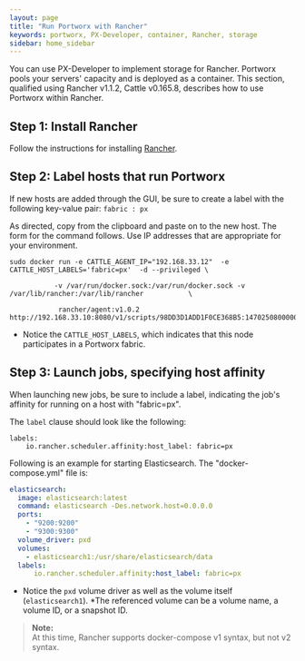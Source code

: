 ```yaml
---
layout: page
title: "Run Portworx with Rancher"
keywords: portworx, PX-Developer, container, Rancher, storage
sidebar: home_sidebar
---
```

You can use PX-Developer to implement storage for Rancher. Portworx pools your servers' capacity and is deployed as a container. This section, qualified using Rancher v1.1.2, Cattle v0.165.8, describes how to use Portworx within Rancher.

## Step 1: Install Rancher

Follow the instructions for installing [Rancher](http://docs.rancher.com/rancher/latest/en/quick-start-guide/).

## Step 2: Label hosts that run Portworx

If new hosts are added through the GUI, be sure to create a label with the following key-value pair: `fabric : px`

As directed, copy from the clipboard and paste on to the new host. The form for the command follows. Use IP addresses that are appropriate for your environment.

```
sudo docker run -e CATTLE_AGENT_IP="192.168.33.12"  -e CATTLE_HOST_LABELS='fabric=px'  -d --privileged \

           -v /var/run/docker.sock:/var/run/docker.sock -v /var/lib/rancher:/var/lib/rancher           \

            rancher/agent:v1.0.2 http://192.168.33.10:8080/v1/scripts/98DD3D1ADD1F0CE368B5:1470250800000:IVpsBQEDjYGHDEULOfGjt9qgA

```

* Notice the `CATTLE_HOST_LABELS`, which indicates that this node participates in a Portworx fabric.

## Step 3: Launch jobs, specifying host affinity

When launching new jobs, be sure to include a label, indicating the job's affinity for running on a host with "fabric=px".

The `label` clause should look like the following:

```
labels:
    io.rancher.scheduler.affinity:host_label: fabric=px
```

Following is an example for starting Elasticsearch. The "docker-compose.yml" file is:

```yaml
elasticsearch:
  image: elasticsearch:latest
  command: elasticsearch -Des.network.host=0.0.0.0
  ports:
    - "9200:9200"
    - "9300:9300"
  volume_driver: pxd
  volumes:
    - elasticsearch1:/usr/share/elasticsearch/data
  labels:
      io.rancher.scheduler.affinity:host_label: fabric=px
```

* Notice the `pxd` volume driver as well as the volume itself (`elasticsearch1`).
*The referenced volume can be a volume name, a volume ID, or a snapshot ID.  

>**Note:**<br/>At this time, Rancher supports docker-compose v1 syntax, but not v2 syntax.
